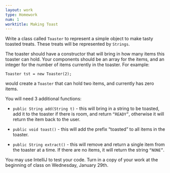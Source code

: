 ```yaml
---
layout: work
type: Homework
num: 1
worktitle: Making Toast
---
```


Write a class called `Toaster` to represent a simple object to make tasty toasted
treats. These treats will be represented by `Strings`.

The toaster should have a constructor that will bring in how many items this
toaster can hold. Your components should be an array for the items, and an
integer for the number of items currently in the toaster. For example:

    Toaster tst = new Toaster(2);

would create a `Toaster` that can hold two items, and currently has zero items.

You will need 3 additional functions:

* `public String add(String t)` - this will bring in a string to be toasted,
add it to the toaster if there is room, and return `“READY”`, otherwise it
will return the item back to the user.

* `public void toast()` - this will add the prefix “toasted” to all items in the toaster.

* `public String extract()` - this will remove and return a single item from
the toaster at a time. If there are no items, it will return the string `“NONE”`.

You may use IntelliJ to test your code. Turn in a copy of your
work at the beginning of class
on Wednesday, January 29th.
